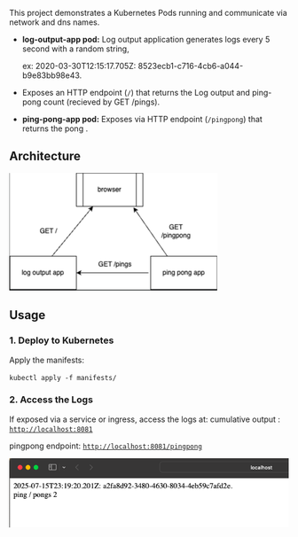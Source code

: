 This project demonstrates a Kubernetes Pods running and communicate via network and dns names.

- **log-output-app pod:** Log output application generates logs every 5 second with a random string, 

    ex: 2020-03-30T12:15:17.705Z: 8523ecb1-c716-4cb6-a044-b9e83bb98e43.

-  Exposes an HTTP endpoint (`/`) that returns the Log output and ping-pong count (recieved by GET /pings).

- **ping-pong-app pod:** Exposes via HTTP endpoint (`/pingpong`) that returns the pong <counter>.

## Architecture

![architecture](image2.png)

## Usage

### 1. Deploy to Kubernetes

Apply the manifests:

`kubectl apply -f manifests/`

### 2. Access the Logs

If exposed via a service or ingress, access the logs at:
cumulative output : [`http://localhost:8081`](http://localhost:8081)

pingpong endpoint: [`http://localhost:8081/pingpong`](http://localhost:8081/pingpong)

![output](image.png)